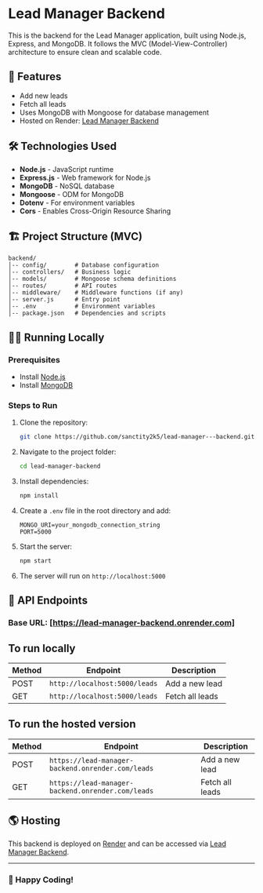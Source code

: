 # Lead Manager Backend

This is the backend for the Lead Manager application, built using Node.js, Express, and MongoDB. It follows the MVC (Model-View-Controller) architecture to ensure clean and scalable code.

## 🚀 Features
- Add new leads
- Fetch all leads
- Uses MongoDB with Mongoose for database management
- Hosted on Render: [Lead Manager Backend](https://lead-manager-backend.onrender.com)

## 🛠️ Technologies Used
- **Node.js** - JavaScript runtime
- **Express.js** - Web framework for Node.js
- **MongoDB** - NoSQL database
- **Mongoose** - ODM for MongoDB
- **Dotenv** - For environment variables
- **Cors** - Enables Cross-Origin Resource Sharing

## 🏗️ Project Structure (MVC)
```
backend/
│-- config/        # Database configuration
│-- controllers/   # Business logic
│-- models/        # Mongoose schema definitions
│-- routes/        # API routes
│-- middleware/    # Middleware functions (if any)
│-- server.js      # Entry point
│-- .env           # Environment variables
│-- package.json   # Dependencies and scripts
```

## 🏃‍♂️ Running Locally

### Prerequisites
- Install [Node.js](https://nodejs.org/)
- Install [MongoDB](https://www.mongodb.com/)

### Steps to Run
1. Clone the repository:
   ```sh
   git clone https://github.com/sanctity2k5/lead-manager---backend.git
   ```
2. Navigate to the project folder:
   ```sh
   cd lead-manager-backend
   ```
3. Install dependencies:
   ```sh
   npm install
   ```
4. Create a `.env` file in the root directory and add:
   ```env
   MONGO_URI=your_mongodb_connection_string
   PORT=5000
   ```
5. Start the server:
   ```sh
   npm start
   ```
6. The server will run on `http://localhost:5000`

## 🔗 API Endpoints

### Base URL: [https://lead-manager-backend.onrender.com]

## To run locally 

| Method | Endpoint  | Description |
|--------|----------|-------------|
| POST   | `http://localhost:5000/leads` | Add a new lead |
| GET    | `http://localhost:5000/leads` | Fetch all leads |

## To run the hosted version
| Method | Endpoint  | Description |
|--------|----------|-------------|
| POST   | `https://lead-manager-backend.onrender.com/leads` | Add a new lead |
| GET    | `https://lead-manager-backend.onrender.com/leads` | Fetch all leads |


## 🌎 Hosting
This backend is deployed on [Render](https://render.com) and can be accessed via [Lead Manager Backend](https://lead-manager-backend.onrender.com).

---
### 🚀 Happy Coding!


